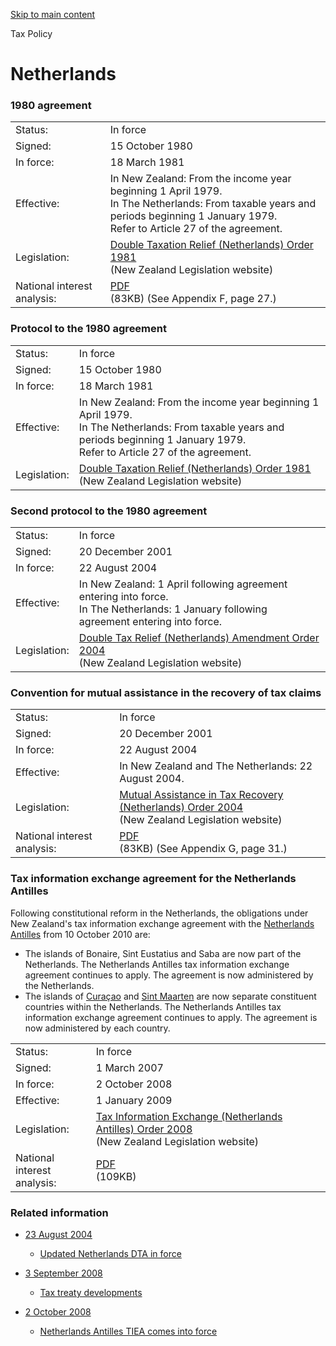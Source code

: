 [Skip to main content](#main-content-tp)

Tax Policy

Netherlands
===========

### 1980 agreement

|     |     |
| --- | --- |
| Status: | In force |
| Signed: | 15 October 1980 |
| In force: | 18 March 1981 |
| Effective: | In New Zealand: From the income year beginning 1 April 1979.  <br>In The Netherlands: From taxable years and periods beginning 1 January 1979.  <br>Refer to Article 27 of the agreement. |
| Legislation: | [Double Taxation Relief (Netherlands) Order 1981](http://www.legislation.govt.nz/regulation/public/1981/0043/latest/contents.html)<br> (New Zealand Legislation website) |
| National interest analysis: | [PDF](/-/media/project/ir/tp/tax-treaties/netherlands/2004-nia-dta-nz-netherlands.pdf?sc_lang=en&modified=20200622062050&hash=F703A8F2F0CCED5894942517AE23047D)<br> (83KB) (See Appendix F, page 27.) |

### Protocol to the 1980 agreement

|     |     |
| --- | --- |
| Status: | In force |
| Signed: | 15 October 1980 |
| In force: | 18 March 1981 |
| Effective: | In New Zealand: From the income year beginning 1 April 1979.  <br>In The Netherlands: From taxable years and periods beginning 1 January 1979.  <br>Refer to Article 27 of the agreement. |
| Legislation: | [Double Taxation Relief (Netherlands) Order 1981](http://www.legislation.govt.nz/regulation/public/1981/0043/latest/contents.html)<br> (New Zealand Legislation website) |

### Second protocol to the 1980 agreement

|     |     |
| --- | --- |
| Status: | In force |
| Signed: | 20 December 2001 |
| In force: | 22 August 2004 |
| Effective: | In New Zealand: 1 April following agreement entering into force.  <br>In The Netherlands: 1 January following agreement entering into force. |
| Legislation: | [Double Tax Relief (Netherlands) Amendment Order 2004](http://www.legislation.govt.nz/regulation/public/2004/0179/latest/contents.html)<br> (New Zealand Legislation website) |

### Convention for mutual assistance in the recovery of tax claims

|     |     |
| --- | --- |
| Status: | In force |
| Signed: | 20 December 2001 |
| In force: | 22 August 2004 |
| Effective: | In New Zealand and The Netherlands: 22 August 2004. |
| Legislation: | [Mutual Assistance in Tax Recovery (Netherlands) Order 2004](http://www.legislation.govt.nz/regulation/public/2004/0178/latest/contents.html)<br> (New Zealand Legislation website) |
| National interest analysis: | [PDF](/-/media/project/ir/tp/tax-treaties/netherlands/2004-nia-dta-nz-netherlands.pdf?sc_lang=en&modified=20200622062050&hash=F703A8F2F0CCED5894942517AE23047D)<br> (83KB) (See Appendix G, page 31.) |

### Tax information exchange agreement for the Netherlands Antilles

Following constitutional reform in the Netherlands, the obligations under New Zealand's tax information exchange agreement with the [Netherlands Antilles](/tax-treaties/netherlands-antilles)
 from 10 October 2010 are:

*   The islands of Bonaire, Sint Eustatius and Saba are now part of the Netherlands. The Netherlands Antilles tax information exchange agreement continues to apply. The agreement is now administered by the Netherlands.
*   The islands of [Curaçao](/tax-treaties/curacao)
     and [Sint Maarten](/tax-treaties/sint-maarten)
     are now separate constituent countries within the Netherlands. The Netherlands Antilles tax information exchange agreement continues to apply. The agreement is now administered by each country.

|     |     |
| --- | --- |
| Status: | In force |
| Signed: | 1 March 2007 |
| In force: | 2 October 2008 |
| Effective: | 1 January 2009 |
| Legislation: | [Tax Information Exchange (Netherlands Antilles) Order 2008](http://www.legislation.govt.nz/regulation/public/2008/0291/latest/contents.html)<br> (New Zealand Legislation website) |
| National interest  <br>analysis: | [PDF](/-/media/project/ir/tp/tax-treaties/netherlands/2008-nia-tiea-nz-netherlands-antilles.pdf?sc_lang=en&modified=20200622062053&hash=FC70291EBDBF3AED43AC71127A887B6B)<br> (109KB) |

### Related information

*   [23 August 2004](/news/2004/2004-08-23-updated-netherlands-dta-force)
     - [Updated Netherlands DTA in force](/news/2004/2004-08-23-updated-netherlands-dta-force)
    
*   [3 September 2008](/news/2008/2008-09-03-tax-treaty-developments)
     - [Tax treaty developments](/news/2008/2008-09-03-tax-treaty-developments)
    
*   [2 October 2008](/news/2008/2008-10-02-netherlands-antilles-tiea-comes-force)
     - [Netherlands Antilles TIEA comes into force](/news/2008/2008-10-02-netherlands-antilles-tiea-comes-force)